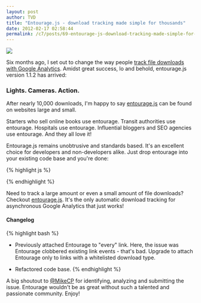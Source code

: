 ```yaml
---
layout: post
author: TVD
title: "Entourage.js - download tracking made simple for thousands"
date: 2012-02-17 02:58:44
permalink: /c7/posts/69-entourage-js-download-tracking-made-simple-for-thousands
---
```


<a href="http://techoctave.com/entourage/"><img src="https://techoctave.com/c7/static/entourage.png"/></a>


Six months ago, I set out to change the way people [track file downloads with Google Analytics][1]. Amidst great success, lo and behold, entourage.js version 1.1.2 has arrived:

### Lights. Cameras. Action.

After nearly 10,000 downloads, I'm happy to say [entourage.js][2] can be found on websites large and small. 

Starters who sell online books use entourage. Transit authorities use entourage. Hospitals use entourage. Influential bloggers and SEO agencies use entourage. And they all love it!

Entourage.js remains unobtrusive and standards based. It's an excellent choice for developers and non-developers alike. Just drop entourage into your existing code base and you're done:

{% highlight js %}
<script type="text/javascript" src="entourage.js"></script>
{% endhighlight %}


Need to track a large amount or even a small amount of file downloads? Checkout [entourage.js][3]. It's the only automatic download tracking for asynchronous Google Analytics that just works!

#### Changelog

{% highlight bash %}
- Previously attached Entourage to "every" link. Here, the issue was Entourage clobbered existing link events - that's bad. Upgrade to attach Entourage only to links with a whitelisted download type.

- Refactored code base.
{% endhighlight %}


A big shoutout to [@MikeCP][4] for identifying, analyzing and submitting the issue. Entourage wouldn't be as great without such a talented and passionate community. Enjoy!


  [1]: https://techoctave.com/posts/58-entourage-js-automatic-download-tracking-for-asynchronous-google-analytics
  [2]: http://techoctave.com/entourage/
  [3]: http://techoctave.com/entourage/
  [4]: https://twitter.com/#!/MikeCP
